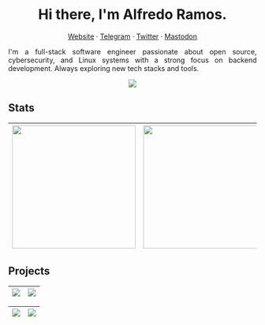<h1 align="center">Hi there, I'm Alfredo Ramos.</h1>
<p align="center">
	<a href="https://alfredoramos.mx">Website</a>
	·
	<a href="https://telegram.me/AlfredoRamos">Telegram</a>
	·
	<a href="https://twitter.com/varsmx">Twitter</a>
	·
	<a href="https://mastodon.social/@AlfredoRamos">Mastodon</a>
</p>

<p align="justify">I'm a full-stack software engineer passionate about open source, cybersecurity, and Linux systems with a strong focus on backend development. Always exploring new tech stacks and tools.</p>

<div align="center"><img src="https://github-readme-streak-stats.herokuapp.com/?user=AlfredoRamos&mode=weekly&theme=transparent&hide_border=true" /></div>

## Stats

| <img src="https://github-readme-stats.vercel.app/api?username=AlfredoRamos&custom_title=GitHub+Stats&show=reviews,prs_merged,prs_merged_percentage&show_icons=true&theme=transparent&hide_border=true" height=250 align="center" /> | <img src="https://github-readme-stats.vercel.app/api/top-langs/?username=AlfredoRamos&layout=compact&langs_count=12&size_weight=0.5&count_weight=0.5&hide=javascript,html,css,scss&theme=transparent&hide_border=true" height=250 align="center" /> |
| :---------------------------------------------------------------------------------------------------------------------------------------------------------------------------------------------------------------------------------: | :-------------------------------------------------------------------------------------------------------------------------------------------------------------------------------------------------------------------------------------------------: |

## Projects

| <a href="https://github.com/AlfredoRamos/csp-reporter-bakcned"><img src="https://github-readme-stats.vercel.app/api/pin/?username=AlfredoRamos&repo=csp-reporter-backend&show_owner=true&theme=transparent&hide_border=true" /></a> | <a href="https://github.com/AlfredoRamos/csp-reporter-frontend"><img src="https://github-readme-stats.vercel.app/api/pin/?username=AlfredoRamos&repo=csp-reporter-frontend&show_owner=true&theme=transparent&hide_border=true" /></a> |
| :---------------------------------------------------------------------------------------------------------------------------------------------------------------------------------------------------------------------------------: | :-----------------------------------------------------------------------------------------------------------------------------------------------------------------------------------------------------------------------------------: |

| <a href="https://github.com/AlfredoRamos/csp-reporter-docker"><img src="https://github-readme-stats.vercel.app/api/pin/?username=AlfredoRamos&repo=csp-reporter-docker&show_owner=true&theme=transparent&hide_border=true" /></a> | <a href="https://gist.github.com/AlfredoRamos/63def9c77081a6dba7db38d3b0669cef"><img src="https://github-readme-stats.vercel.app/api/gist?id=63def9c77081a6dba7db38d3b0669cef&show_owner=true&theme=transparent&hide_border=true" /></a> |
| :-------------------------------------------------------------------------------------------------------------------------------------------------------------------------------------------------------------------------------: | :--------------------------------------------------------------------------------------------------------------------------------------------------------------------------------------------------------------------------------------: |
